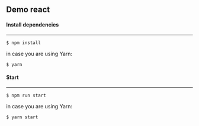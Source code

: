 ## Demo react

#### Install dependencies
___
```
$ npm install
```
in case you are using Yarn:
```
$ yarn
```

#### Start
___
``` 
$ npm run start
```
in case you are using Yarn:

```
$ yarn start
```